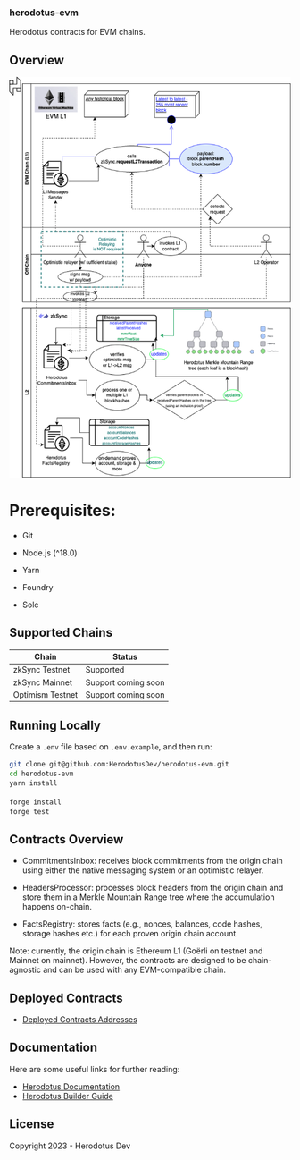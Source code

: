 ### herodotus-evm

Herodotus contracts for EVM chains.

## Overview

![alt Diagram](zksync-diagram.png)

# Prerequisites:

- Git

- Node.js (^18.0)

- Yarn

- Foundry

- Solc

## Supported Chains

| Chain            | Status              |
| ---------------- | ------------------- |
| zkSync Testnet   | Supported           |
| zkSync Mainnet   | Support coming soon |
| Optimism Testnet | Support coming soon |

## Running Locally

Create a `.env` file based on `.env.example`, and then run:

```bash
git clone git@github.com:HerodotusDev/herodotus-evm.git
cd herodotus-evm
yarn install

forge install
forge test
```

## Contracts Overview

- CommitmentsInbox: receives block commitments from the origin chain using either the native messaging system or an optimistic relayer.

- HeadersProcessor: processes block headers from the origin chain and store them in a Merkle Mountain Range tree where the accumulation happens on-chain.

- FactsRegistry: stores facts (e.g., nonces, balances, code hashes, storage hashes etc.) for each proven origin chain account.

Note: currently, the origin chain is Ethereum L1 (Goërli on testnet and Mainnet on mainnet).
However, the contracts are designed to be chain-agnostic and can be used with any EVM-compatible chain.

## Deployed Contracts

- [Deployed Contracts Addresses](https://docs.herodotus.dev/herodotus-docs/deployed-contracts)

## Documentation

Here are some useful links for further reading:

- [Herodotus Documentation](https://docs.herodotus.dev)
- [Herodotus Builder Guide](https://herodotus.notion.site/herodotus/Herodotus-Hands-On-Builder-Guide-5298b607069f4bcfba9513aa75ee74d4)

## License

Copyright 2023 - Herodotus Dev
